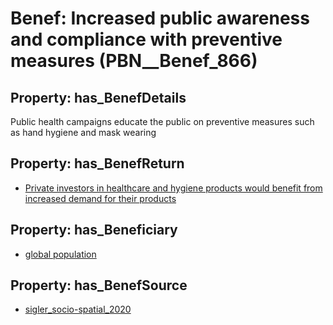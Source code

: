 # Benef: __Increased public awareness and compliance with preventive measures__ (PBN__Benef_866)

## Property: has_BenefDetails

Public health campaigns educate the public on preventive measures such as hand hygiene and mask wearing

## Property: has_BenefReturn

* [Private investors in healthcare and hygiene products would benefit from increased demand for their products](../BenefReturn/PBN__BenefReturn_947)

## Property: has_Beneficiary

* [global population](../Stakeholder/PBN__Stakeholder_278)

## Property: has_BenefSource

* [sigler_socio-spatial_2020](../Article/PBN__Article_175)

